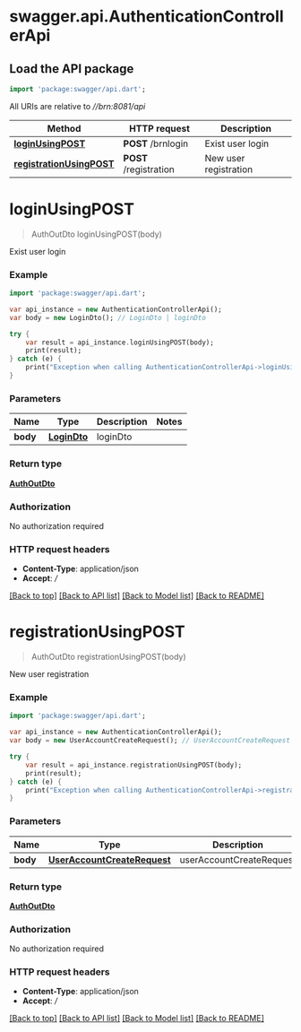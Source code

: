# swagger.api.AuthenticationControllerApi

## Load the API package
```dart
import 'package:swagger/api.dart';
```

All URIs are relative to *//brn:8081/api*

Method | HTTP request | Description
------------- | ------------- | -------------
[**loginUsingPOST**](AuthenticationControllerApi.md#loginUsingPOST) | **POST** /brnlogin | Exist user login
[**registrationUsingPOST**](AuthenticationControllerApi.md#registrationUsingPOST) | **POST** /registration | New user registration

# **loginUsingPOST**
> AuthOutDto loginUsingPOST(body)

Exist user login

### Example
```dart
import 'package:swagger/api.dart';

var api_instance = new AuthenticationControllerApi();
var body = new LoginDto(); // LoginDto | loginDto

try {
    var result = api_instance.loginUsingPOST(body);
    print(result);
} catch (e) {
    print("Exception when calling AuthenticationControllerApi->loginUsingPOST: $e\n");
}
```

### Parameters

Name | Type | Description  | Notes
------------- | ------------- | ------------- | -------------
 **body** | [**LoginDto**](LoginDto.md)| loginDto | 

### Return type

[**AuthOutDto**](AuthOutDto.md)

### Authorization

No authorization required

### HTTP request headers

 - **Content-Type**: application/json
 - **Accept**: */*

[[Back to top]](#) [[Back to API list]](../README.md#documentation-for-api-endpoints) [[Back to Model list]](../README.md#documentation-for-models) [[Back to README]](../README.md)

# **registrationUsingPOST**
> AuthOutDto registrationUsingPOST(body)

New user registration

### Example
```dart
import 'package:swagger/api.dart';

var api_instance = new AuthenticationControllerApi();
var body = new UserAccountCreateRequest(); // UserAccountCreateRequest | userAccountCreateRequest

try {
    var result = api_instance.registrationUsingPOST(body);
    print(result);
} catch (e) {
    print("Exception when calling AuthenticationControllerApi->registrationUsingPOST: $e\n");
}
```

### Parameters

Name | Type | Description  | Notes
------------- | ------------- | ------------- | -------------
 **body** | [**UserAccountCreateRequest**](UserAccountCreateRequest.md)| userAccountCreateRequest | 

### Return type

[**AuthOutDto**](AuthOutDto.md)

### Authorization

No authorization required

### HTTP request headers

 - **Content-Type**: application/json
 - **Accept**: */*

[[Back to top]](#) [[Back to API list]](../README.md#documentation-for-api-endpoints) [[Back to Model list]](../README.md#documentation-for-models) [[Back to README]](../README.md)


